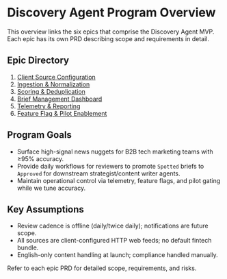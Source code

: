 # Discovery Agent Program Overview

This overview links the six epics that comprise the Discovery Agent MVP. Each epic has its own PRD describing scope and requirements in detail.

## Epic Directory
1. [Client Source Configuration](epic-discovery-client-source-config.md)
2. [Ingestion & Normalization](epic-discovery-ingestion-normalization.md)
3. [Scoring & Deduplication](epic-discovery-scoring-dedup.md)
4. [Brief Management Dashboard](epic-discovery-brief-dashboard.md)
5. [Telemetry & Reporting](epic-discovery-telemetry-reporting.md)
6. [Feature Flag & Pilot Enablement](epic-discovery-feature-flag-pilot.md)

## Program Goals
- Surface high-signal news nuggets for B2B tech marketing teams with ≥95% accuracy.
- Provide daily workflows for reviewers to promote `Spotted` briefs to `Approved` for downstream strategist/content writer agents.
- Maintain operational control via telemetry, feature flags, and pilot gating while we tune accuracy.

## Key Assumptions
- Review cadence is offline (daily/twice daily); notifications are future scope.
- All sources are client-configured HTTP web feeds; no default fintech bundle.
- English-only content handling at launch; compliance handled manually.

Refer to each epic PRD for detailed scope, requirements, and risks.
